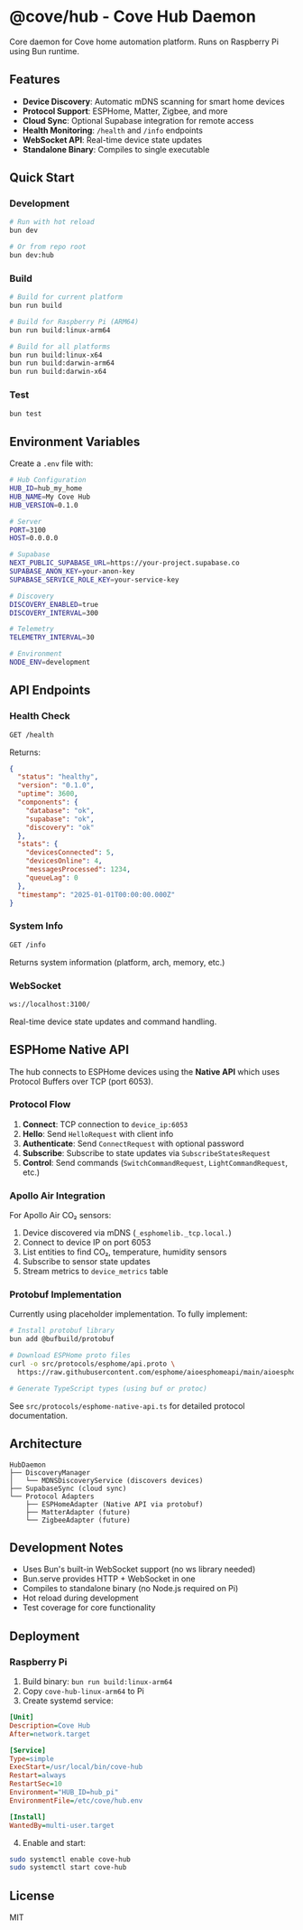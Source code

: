 # @cove/hub - Cove Hub Daemon

Core daemon for Cove home automation platform. Runs on Raspberry Pi using Bun runtime.

## Features

- **Device Discovery**: Automatic mDNS scanning for smart home devices
- **Protocol Support**: ESPHome, Matter, Zigbee, and more
- **Cloud Sync**: Optional Supabase integration for remote access
- **Health Monitoring**: `/health` and `/info` endpoints
- **WebSocket API**: Real-time device state updates
- **Standalone Binary**: Compiles to single executable

## Quick Start

### Development

```bash
# Run with hot reload
bun dev

# Or from repo root
bun dev:hub
```

### Build

```bash
# Build for current platform
bun run build

# Build for Raspberry Pi (ARM64)
bun run build:linux-arm64

# Build for all platforms
bun run build:linux-x64
bun run build:darwin-arm64
bun run build:darwin-x64
```

### Test

```bash
bun test
```

## Environment Variables

Create a `.env` file with:

```bash
# Hub Configuration
HUB_ID=hub_my_home
HUB_NAME=My Cove Hub
HUB_VERSION=0.1.0

# Server
PORT=3100
HOST=0.0.0.0

# Supabase
NEXT_PUBLIC_SUPABASE_URL=https://your-project.supabase.co
SUPABASE_ANON_KEY=your-anon-key
SUPABASE_SERVICE_ROLE_KEY=your-service-key

# Discovery
DISCOVERY_ENABLED=true
DISCOVERY_INTERVAL=300

# Telemetry
TELEMETRY_INTERVAL=30

# Environment
NODE_ENV=development
```

## API Endpoints

### Health Check
```bash
GET /health
```

Returns:
```json
{
  "status": "healthy",
  "version": "0.1.0",
  "uptime": 3600,
  "components": {
    "database": "ok",
    "supabase": "ok",
    "discovery": "ok"
  },
  "stats": {
    "devicesConnected": 5,
    "devicesOnline": 4,
    "messagesProcessed": 1234,
    "queueLag": 0
  },
  "timestamp": "2025-01-01T00:00:00.000Z"
}
```

### System Info
```bash
GET /info
```

Returns system information (platform, arch, memory, etc.)

### WebSocket
```bash
ws://localhost:3100/
```

Real-time device state updates and command handling.

## ESPHome Native API

The hub connects to ESPHome devices using the **Native API** which uses Protocol Buffers over TCP (port 6053).

### Protocol Flow

1. **Connect**: TCP connection to `device_ip:6053`
2. **Hello**: Send `HelloRequest` with client info
3. **Authenticate**: Send `ConnectRequest` with optional password
4. **Subscribe**: Subscribe to state updates via `SubscribeStatesRequest`
5. **Control**: Send commands (`SwitchCommandRequest`, `LightCommandRequest`, etc.)

### Apollo Air Integration

For Apollo Air CO₂ sensors:
1. Device discovered via mDNS (`_esphomelib._tcp.local.`)
2. Connect to device IP on port 6053
3. List entities to find CO₂, temperature, humidity sensors
4. Subscribe to sensor state updates
5. Stream metrics to `device_metrics` table

### Protobuf Implementation

Currently using placeholder implementation. To fully implement:

```bash
# Install protobuf library
bun add @bufbuild/protobuf

# Download ESPHome proto files
curl -o src/protocols/esphome/api.proto \
  https://raw.githubusercontent.com/esphome/aioesphomeapi/main/aioesphomeapi/api_protobuf/api.proto

# Generate TypeScript types (using buf or protoc)
```

See `src/protocols/esphome-native-api.ts` for detailed protocol documentation.

## Architecture

```
HubDaemon
├── DiscoveryManager
│   └── MDNSDiscoveryService (discovers devices)
├── SupabaseSync (cloud sync)
└── Protocol Adapters
    ├── ESPHomeAdapter (Native API via protobuf)
    ├── MatterAdapter (future)
    └── ZigbeeAdapter (future)
```

## Development Notes

- Uses Bun's built-in WebSocket support (no ws library needed)
- Bun.serve provides HTTP + WebSocket in one
- Compiles to standalone binary (no Node.js required on Pi)
- Hot reload during development
- Test coverage for core functionality

## Deployment

### Raspberry Pi

1. Build binary: `bun run build:linux-arm64`
2. Copy `cove-hub-linux-arm64` to Pi
3. Create systemd service:

```ini
[Unit]
Description=Cove Hub
After=network.target

[Service]
Type=simple
ExecStart=/usr/local/bin/cove-hub
Restart=always
RestartSec=10
Environment="HUB_ID=hub_pi"
EnvironmentFile=/etc/cove/hub.env

[Install]
WantedBy=multi-user.target
```

4. Enable and start:
```bash
sudo systemctl enable cove-hub
sudo systemctl start cove-hub
```

## License

MIT

